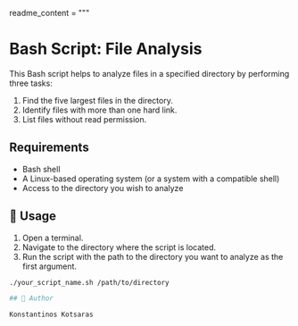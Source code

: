 readme_content = """
# Bash Script: File Analysis

This Bash script helps to analyze files in a specified directory by performing three tasks:
1. Find the five largest files in the directory.
2. Identify files with more than one hard link.
3. List files without read permission.

## Requirements

- Bash shell
- A Linux-based operating system (or a system with a compatible shell)
- Access to the directory you wish to analyze

## 🚀 Usage

1. Open a terminal.
2. Navigate to the directory where the script is located.
3. Run the script with the path to the directory you want to analyze as the first argument.

```bash
./your_script_name.sh /path/to/directory

## 📎 Author

Konstantinos Kotsaras
